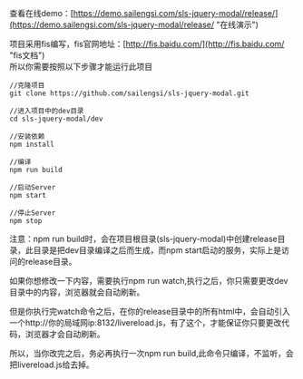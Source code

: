 查看在线demo：[https://demo.sailengsi.com/sls-jquery-modal/release/](https://demo.sailengsi.com/sls-jquery-modal/release/ "在线演示")

项目采用fis编写，fis官网地址：[http://fis.baidu.com/](http://fis.baidu.com/ "fis文档")   
所以你需要按照以下步骤才能运行此项目


	//克隆项目
	git clone https://github.com/sailengsi/sls-jquery-modal.git
	
	//进入项目中的dev目录
	cd sls-jquery-modal/dev
	
	//安装依赖
	npm install
	
	//编译
	npm run build
	
	//启动Server
	npm start
	
	//停止Server
	npm stop

注意：npm run build时，会在项目根目录(sls-jquery-modal)中创建release目录，此目录是把dev目录编译之后而生成，而npm start启动的服务，实际上是访问的release目录。

如果你想修改一下内容，需要执行npm run watch,执行之后，你只需要更改dev目录中的内容，浏览器就会自动刷新。

但是你执行完watch命令之后，在你的release目录中的所有html中，会自动引入一个http://你的局域网ip:8132/livereload.js，有了这个，才能保证你只要更改代码，浏览器才会自动刷新。

所以，当你改完之后，务必再执行一次npm run build,此命令只编译，不监听，会把livereload.js给去掉。